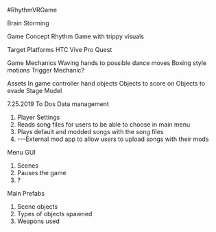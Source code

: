 #RhythmVRGame

Brain Storming

Game Concept Rhythm Game with trippy visuals

Target Platforms HTC Vive Pro Quest

Game Mechanics Waving hands to possible dance moves Boxing style motions Trigger Mechanic?

Assets In game controller hand objects Objects to score on Objects to evade Stage Model



7.25.2019
To Dos
Data management
1. Player Settings
2. Reads song files for users to be able to choose in main menu
3. Plays default and modded songs with the song files
4. ---External mod app to allow users to upload songs with their mods


Menu GUI
1. Scenes
2. Pauses the game
3. ?


Main Prefabs
1. Scene objects
2. Types of objects spawned
3. Weapons used
